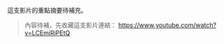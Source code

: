 <!-- summary -->
這支影片的重點摘要待補充。
<!-- endsummary -->

> 內容待補，先收藏這支影片連結： https://www.youtube.com/watch?v=LCEmiRjPEtQ
